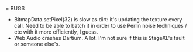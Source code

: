 = BUGS

* BitmapData.setPixel(32) is slow as dirt: it's updating the texture every
  call. Need to be able to batch it in order to use Perlin noise techniques /
  etc with it more efficiently, I guess.
* Web Audio crashes Dartium. A lot. I'm not sure if this is StageXL's fault or
  someone else's.

